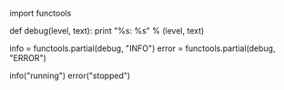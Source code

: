 import functools

def debug(level, text):
    print "%s: %s" % (level, text)

info = functools.partial(debug, "INFO")
error = functools.partial(debug, "ERROR")

info("running")
error("stopped")
